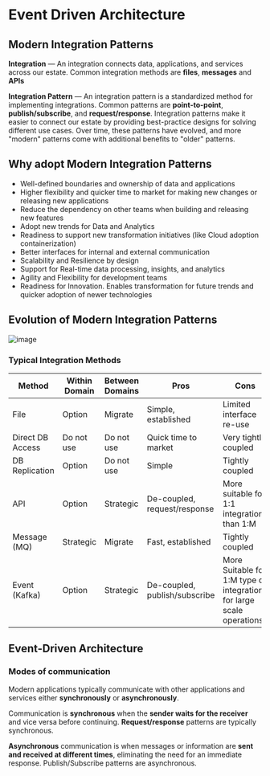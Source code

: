 # Event Driven Architecture

## Modern Integration Patterns

**Integration** — An integration connects data, applications, and services across our estate. Common integration methods are **files**, **messages** and **APIs**

**Integration Pattern** — An integration pattern is a standardized method for implementing integrations. Common patterns are **point-to-point**, **publish/subscribe**, and **request/response**. Integration patterns make it easier to connect our estate by providing best-practice designs for solving different use cases. Over time, these patterns have evolved, and more "modern" patterns come with additional benefits to "older" patterns.


## Why adopt Modern Integration Patterns

- Well-defined boundaries and ownership of data and applications
- Higher flexibility and quicker time to market for making new changes or releasing new applications
- Reduce the dependency on other teams when building and releasing new features
- Adopt new trends for Data and Analytics
- Readiness to support new transformation initiatives (like Cloud adoption containerization)
- Better interfaces for internal and external communication
- Scalability and Resilience by design
- Support for Real-time data processing, insights, and analytics
- Agility and Flexibility for development teams
- Readiness for Innovation. Enables transformation for future trends and quicker adoption of newer technologies


## Evolution of Modern Integration Patterns

![image](https://github.com/user-attachments/assets/11d40fc6-8fb8-4bd3-8a1b-fcc7e7c3248c)


### Typical Integration Methods

| **Method**       | **Within Domain** | **Between Domains** | **Pros**                      | **Cons**                                                              |
|------------------|-------------------|---------------------|-------------------------------|-----------------------------------------------------------------------|
| File             | Option            | Migrate             | Simple, established           | Limited interface re-use                                              |
| Direct DB Access | Do not use        | Do not use          | Quick time to market          | Very tightly coupled                                                  |
| DB Replication   | Option            | Do not use          | Simple                        | Tightly coupled                                                       |
| ΑΡΙ              | Option            | Strategic           | De-coupled, request/response  | More suitable for 1:1 integrations than 1:M                           |
| Message (MQ)     | Strategic         | Migrate             | Fast, established             | Tightly coupled                                                       |
| Event (Kafka)    | Option            | Strategic           | De-coupled, publish/subscribe | More Suitable for 1:M type of integrations for large scale operations |


## Event-Driven Architecture

### Modes of communication

Modern applications typically communicate with other applications and services either **synchronously** or **asynchronously**. 

Communication is **synchronous** when the **sender waits for the receiver** and vice versa before continuing. **Request/response** patterns are typically synchronous.

**Asynchronous** communication is when messages or information are **sent and received at different times**, eliminating the need for an immediate response. Publish/Subscribe patterns are asynchronous.









